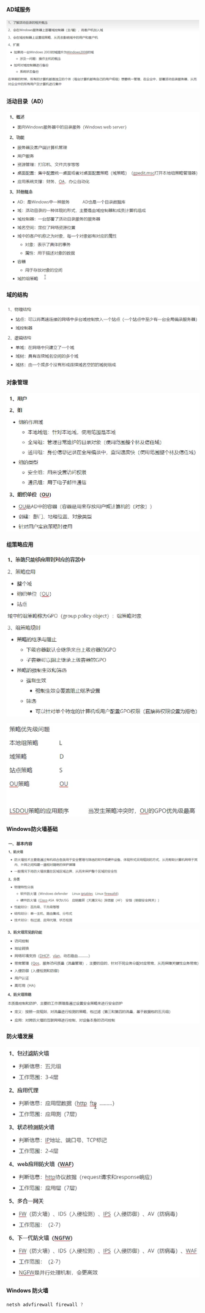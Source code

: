 #### AD域服务

![image-20240206182727461](https://raw.githubusercontent.com/iooiAsrr/picture/main/Typora/image-20240206182727461.png)

#### 活动目录（AD）

![image-20240206184351049](https://raw.githubusercontent.com/iooiAsrr/picture/main/Typora/image-20240206184351049.png)

#### 域的结构

![image-20240206193737051](https://raw.githubusercontent.com/iooiAsrr/picture/main/Typora/image-20240206193737051.png)

#### 对象管理

![image-20240206194719177](https://raw.githubusercontent.com/iooiAsrr/picture/main/Typora/image-20240206194719177.png)

#### 组策略应用

<img src="https://raw.githubusercontent.com/iooiAsrr/picture/main/Typora/image-20240206201145226.png" alt="image-20240206201145226" style="zoom:67%;" />

![image-20240206201845876](https://raw.githubusercontent.com/iooiAsrr/picture/main/Typora/image-20240206201845876.png)

#### Windows防火墙基础

![image-20240207113244561](https://raw.githubusercontent.com/iooiAsrr/picture/main/Typora/image-20240207113244561.png)

![image-20240207113746695](https://raw.githubusercontent.com/iooiAsrr/picture/main/Typora/image-20240207113746695.png)

#### 防火墙发展

![image-20240207121738822](https://raw.githubusercontent.com/iooiAsrr/picture/main/Typora/image-20240207121738822.png)

#### Windows 防火墙

 

```powershell
netsh advfirewall firewall ?
```













